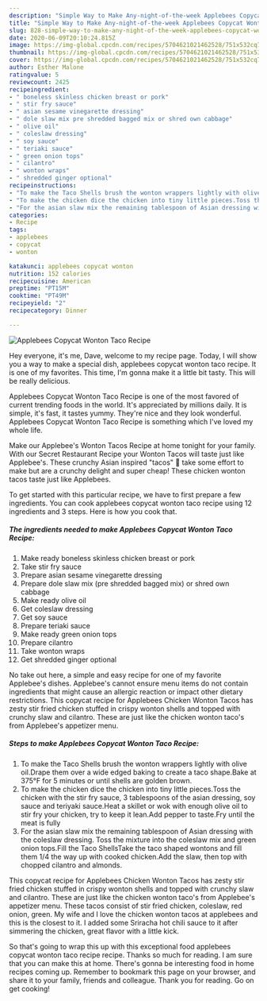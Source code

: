 ```yaml
---
description: "Simple Way to Make Any-night-of-the-week Applebees Copycat Wonton Taco Recipe"
title: "Simple Way to Make Any-night-of-the-week Applebees Copycat Wonton Taco Recipe"
slug: 828-simple-way-to-make-any-night-of-the-week-applebees-copycat-wonton-taco-recipe
date: 2020-06-09T20:10:24.815Z
image: https://img-global.cpcdn.com/recipes/5704621021462528/751x532cq70/applebees-copycat-wonton-taco-recipe-recipe-main-photo.jpg
thumbnail: https://img-global.cpcdn.com/recipes/5704621021462528/751x532cq70/applebees-copycat-wonton-taco-recipe-recipe-main-photo.jpg
cover: https://img-global.cpcdn.com/recipes/5704621021462528/751x532cq70/applebees-copycat-wonton-taco-recipe-recipe-main-photo.jpg
author: Esther Malone
ratingvalue: 5
reviewcount: 2425
recipeingredient:
- " boneless skinless chicken breast or pork"
- " stir fry sauce"
- " asian sesame vinegarette dressing"
- " dole slaw mix pre shredded bagged mix or shred own cabbage"
- " olive oil"
- " coleslaw dressing"
- " soy sauce"
- " teriaki sauce"
- " green onion tops"
- " cilantro"
- " wonton wraps"
- " shredded ginger optional"
recipeinstructions:
- "To make the Taco Shells brush the wonton wrappers lightly with olive oil.Drape them over a wide edged baking to create a taco shape.Bake at 375°F for 5 minutes or until shells are golden brown."
- "To make the chicken dice the chicken into tiny little pieces.Toss the chicken with the stir fry sauce, 3 tablespoons of the asian dressing, soy sauce and teriyaki sauce.Heat a skillet or wok with enough olive oil to stir fry your chicken, try to keep it lean.Add pepper to taste.Fry until the meat is fully"
- "For the asian slaw mix the remaining tablespoon of Asian dressing with the coleslaw dressing. Toss the mixture into the coleslaw mix and green onion tops.Fill the Taco ShellsTake the taco shaped wontons and fill them 1/4 the way up with cooked chicken.Add the slaw, then top with chopped cilantro and almonds."
categories:
- Recipe
tags:
- applebees
- copycat
- wonton

katakunci: applebees copycat wonton 
nutrition: 152 calories
recipecuisine: American
preptime: "PT15M"
cooktime: "PT49M"
recipeyield: "2"
recipecategory: Dinner

---
```



![Applebees Copycat Wonton Taco Recipe](https://img-global.cpcdn.com/recipes/5704621021462528/751x532cq70/applebees-copycat-wonton-taco-recipe-recipe-main-photo.jpg)

Hey everyone, it's me, Dave, welcome to my recipe page. Today, I will show you a way to make a special dish, applebees copycat wonton taco recipe. It is one of my favorites. This time, I'm gonna make it a little bit tasty. This will be really delicious.

Applebees Copycat Wonton Taco Recipe is one of the most favored of current trending foods in the world. It's appreciated by millions daily. It is simple, it's fast, it tastes yummy. They're nice and they look wonderful. Applebees Copycat Wonton Taco Recipe is something which I've loved my whole life.

Make our Applebee&#39;s Wonton Tacos Recipe at home tonight for your family. With our Secret Restaurant Recipe your Wonton Tacos will taste just like Applebee&#39;s. These crunchy Asian inspired &#34;tacos&#34; 🌮 take some effort to make but are a crunchy delight and super cheap! These chicken wonton tacos taste just like Applebees.


To get started with this particular recipe, we have to first prepare a few ingredients. You can cook applebees copycat wonton taco recipe using 12 ingredients and 3 steps. Here is how you cook that.

<!--inarticleads1-->

##### The ingredients needed to make Applebees Copycat Wonton Taco Recipe:

1. Make ready  boneless skinless chicken breast or pork
1. Take  stir fry sauce
1. Prepare  asian sesame vinegarette dressing
1. Prepare  dole slaw mix (pre shredded bagged mix) or shred own cabbage
1. Make ready  olive oil
1. Get  coleslaw dressing
1. Get  soy sauce
1. Prepare  teriaki sauce
1. Make ready  green onion tops
1. Prepare  cilantro
1. Take  wonton wraps
1. Get  shredded ginger optional


No take out here, a simple and easy recipe for one of my favorite Applebee&#39;s dishes. Applebee&#39;s cannot ensure menu items do not contain ingredients that might cause an allergic reaction or impact other dietary restrictions. This copycat recipe for Applebees Chicken Wonton Tacos has zesty stir fried chicken stuffed in crispy wonton shells and topped with crunchy slaw and cilantro. These are just like the chicken wonton taco&#39;s from Applebee&#39;s appetizer menu. 

<!--inarticleads2-->

##### Steps to make Applebees Copycat Wonton Taco Recipe:

1. To make the Taco Shells brush the wonton wrappers lightly with olive oil.Drape them over a wide edged baking to create a taco shape.Bake at 375°F for 5 minutes or until shells are golden brown.
1. To make the chicken dice the chicken into tiny little pieces.Toss the chicken with the stir fry sauce, 3 tablespoons of the asian dressing, soy sauce and teriyaki sauce.Heat a skillet or wok with enough olive oil to stir fry your chicken, try to keep it lean.Add pepper to taste.Fry until the meat is fully
1. For the asian slaw mix the remaining tablespoon of Asian dressing with the coleslaw dressing. Toss the mixture into the coleslaw mix and green onion tops.Fill the Taco ShellsTake the taco shaped wontons and fill them 1/4 the way up with cooked chicken.Add the slaw, then top with chopped cilantro and almonds.


This copycat recipe for Applebees Chicken Wonton Tacos has zesty stir fried chicken stuffed in crispy wonton shells and topped with crunchy slaw and cilantro. These are just like the chicken wonton taco&#39;s from Applebee&#39;s appetizer menu. These tacos consist of stir fried chicken, coleslaw, red onion, green. My wife and I love the chicken wonton tacos at applebees and this is the closest to it. I added some Sriracha hot chili sauce to it after simmering the chicken, great flavor with a little kick. 

So that's going to wrap this up with this exceptional food applebees copycat wonton taco recipe recipe. Thanks so much for reading. I am sure that you can make this at home. There's gonna be interesting food in home recipes coming up. Remember to bookmark this page on your browser, and share it to your family, friends and colleague. Thank you for reading. Go on get cooking!
